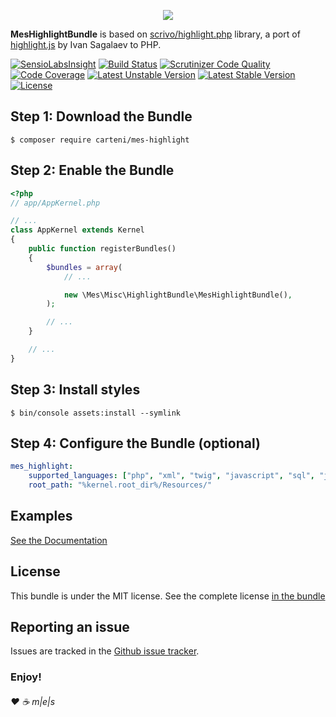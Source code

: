<p align="center"><a href="http://www.multimediaexperiencestudio.it" target="_blank">
<img src="http://www.multimediaexperiencestudio.it/_cdn/public/assets/nlogo.svg" />
</a></p>

**MesHighlightBundle** is based on [scrivo/highlight.php][1] library, a port of [highlight.js][2] by Ivan Sagalaev to PHP.

[![SensioLabsInsight](https://insight.sensiolabs.com/projects/f5ce9d83-a2f4-4441-a028-2fa7b8f59ba4/mini.png)](https://insight.sensiolabs.com/projects/f5ce9d83-a2f4-4441-a028-2fa7b8f59ba4)
[![Build Status](https://scrutinizer-ci.com/g/Carteni/highlight-bundle/badges/build.png?b=master)](https://scrutinizer-ci.com/g/Carteni/highlight-bundle/build-status/master)
[![Scrutinizer Code Quality](https://scrutinizer-ci.com/g/Carteni/highlight-bundle/badges/quality-score.png?b=master)](https://scrutinizer-ci.com/g/Carteni/highlight-bundle/?branch=master)
[![Code Coverage](https://scrutinizer-ci.com/g/Carteni/highlight-bundle/badges/coverage.png?b=master)](https://scrutinizer-ci.com/g/Carteni/highlight-bundle/?branch=master)
[![Latest Unstable Version](https://poser.pugx.org/carteni/highlight-bundle/v/unstable)](https://packagist.org/packages/carteni/highlight-bundle)
[![Latest Stable Version](https://poser.pugx.org/carteni/highlight-bundle/v/stable)](https://packagist.org/packages/carteni/highlight-bundle)
[![License](https://poser.pugx.org/carteni/crypto-bundle/license)][1]

Step 1: Download the Bundle
---------------------------

```console
$ composer require carteni/mes-highlight
```

Step 2: Enable the Bundle
-------------------------

```php
<?php
// app/AppKernel.php

// ...
class AppKernel extends Kernel
{
    public function registerBundles()
    {
        $bundles = array(
            // ...

            new \Mes\Misc\HighlightBundle\MesHighlightBundle(),
        );

        // ...
    }

    // ...
}
```

Step 3: Install styles
----------------------

```console
$ bin/console assets:install --symlink
```

Step 4: Configure the Bundle (optional)
---------------------------------------

```yaml
mes_highlight:
    supported_languages: ["php", "xml", "twig", "javascript", "sql", "json"]
    root_path: "%kernel.root_dir%/Resources/"
```

Examples
--------

[See the Documentation][3]

License
-------

This bundle is under the MIT license. See the complete license [in the bundle](LICENSE)

Reporting an issue
------------------

Issues are tracked in the [Github issue tracker][4].

### Enjoy!

###### ♥ ☕ m|e|s

[1]: https://github.com/scrivo/highlight.php
[2]: http://www.highlightjs.org/
[3]: ./Resources/doc/index.md
[4]: https://github.com/Carteni/highlight-bundle/issues
[5]: https://packagist.org/packages/carteni/highlight-bundle
